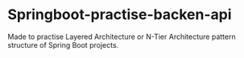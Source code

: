 # Springboot-practise-backen-api
Made to practise Layered Architecture or N-Tier Architecture pattern structure of Spring Boot projects.
